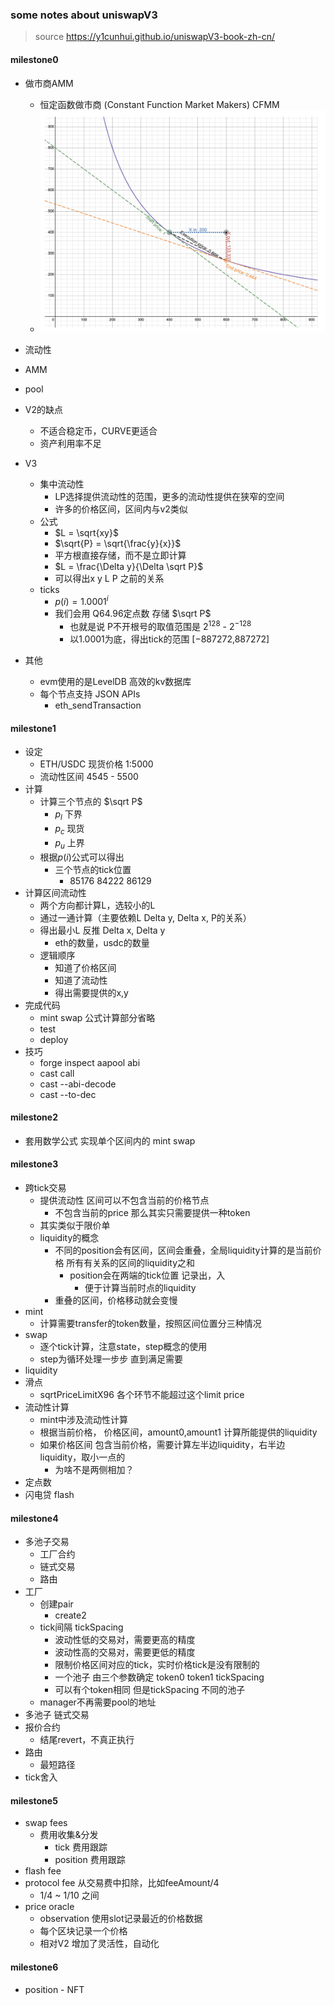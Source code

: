 ### some notes about uniswapV3

> source  https://y1cunhui.github.io/uniswapV3-book-zh-cn/

#### milestone0
- 做市商AMM
  - 恒定函数做市商 (Constant Function Market Makers) CFMM
  - ![alt text](readme_img/image01.png)
- 流动性
- AMM
- pool
- V2的缺点
  - 不适合稳定币，CURVE更适合
  - 资产利用率不足
- V3
  - 集中流动性
    - LP选择提供流动性的范围，更多的流动性提供在狭窄的空间
    - 许多的价格区间，区间内与v2类似
  - 公式
    - $L = \sqrt{xy}$
    - $\sqrt{P} = \sqrt{\frac{y}{x}}$
    - 平方根直接存储，而不是立即计算
    - $L = \frac{\Delta y}{\Delta \sqrt P}$
    - 可以得出x y  L  P 之前的关系
  - ticks
    - $p(i) = 1.0001^i$
    - 我们会用 Q64.96定点数 存储 $\sqrt P$
      - 也就是说 P不开根号的取值范围是 $2^{128}$ - $2^{-128}$
      - 以1.0001为底，得出tick的范围 [−887272,887272]

- 其他
  - evm使用的是LevelDB 高效的kv数据库
  - 每个节点支持 JSON APIs
    - eth_sendTransaction


#### milestone1
- 设定
  - ETH/USDC 现货价格 1:5000
  - 流动性区间 4545 - 5500
- 计算
  - 计算三个节点的 $\sqrt P$
    - $p_l$   下界
    - $p_c$   现货
    - $p_u$   上界
  - 根据$p(i)$公式可以得出
    - 三个节点的tick位置
      - 85176   84222  86129
- 计算区间流动性
  - 两个方向都计算L，选较小的L
  - 通过一通计算（主要依赖L Delta y, Delta x, P的关系）
  - 得出最小L 反推 Delta x,  Delta y
    - eth的数量，usdc的数量
  - 逻辑顺序
    - 知道了价格区间
    - 知道了流动性
    - 得出需要提供的x,y
- 完成代码
  - mint swap 公式计算部分省略
  - test
  - deploy
- 技巧
  - forge inspect aapool abi
  - cast call
  - cast --abi-decode
  - cast --to-dec

#### milestone2
- 套用数学公式 实现单个区间内的 mint swap

#### milestone3
- 跨tick交易
  - 提供流动性 区间可以不包含当前的价格节点
    - 不包含当前的price  那么其实只需要提供一种token
  - 其实类似于限价单
  - liquidity的概念
    - 不同的position会有区间，区间会重叠，全局liquidity计算的是当前价格 所有有关系的区间的liquidity之和
      - position会在两端的tick位置 记录出，入
        - 便于计算当前时点的liquidity
    - 重叠的区间，价格移动就会变慢
- mint
  - 计算需要transfer的token数量，按照区间位置分三种情况
- swap
  - 逐个tick计算，注意state，step概念的使用
  - step为循环处理一步步 直到满足需要
- liquidity
- 滑点
  - sqrtPriceLimitX96  各个环节不能超过这个limit price
- 流动性计算
  - mint中涉及流动性计算
  - 根据当前价格， 价格区间，amount0,amount1  计算所能提供的liquidity
  - 如果价格区间 包含当前价格，需要计算左半边liquidity，右半边liquidity，取小一点的
    - 为啥不是两侧相加？
- 定点数
- 闪电贷 flash


#### milestone4
- 多池子交易
  - 工厂合约
  - 链式交易
  - 路由
- 工厂
  - 创建pair
    - create2
  - tick间隔 tickSpacing
    - 波动性低的交易对，需要更高的精度
    - 波动性高的交易对，需要更低的精度
    - 限制价格区间对应的tick，实时价格tick是没有限制的
    - 一个池子 由三个参数确定 token0 token1 tickSpacing
    - 可以有个token相同 但是tickSpacing 不同的池子
  - manager不再需要pool的地址
- 多池子 链式交易
- 报价合约
  - 结尾revert，不真正执行
- 路由
  - 最短路径
- tick舍入

#### milestone5
- swap fees
  - 费用收集&分发
    - tick 费用跟踪
    - position 费用跟踪
- flash fee
- protocol fee 从交易费中扣除，比如feeAmount/4   
  - 1/4 ~ 1/10 之间
- price oracle
  - observation 使用slot记录最近的价格数据
  - 每个区块记录一个价格
  - 相对V2 增加了灵活性，自动化

#### milestone6
- position - NFT 